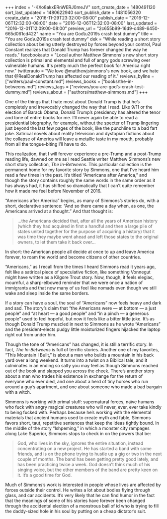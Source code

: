 +++
index = "-KXo8akxERnWERJ0meJV"
sort_create_date = 1480491120
sort_last_updated = 1480622940
sort_publish_date = 1481056320
create_date = "2016-11-29T23:32:00-08:00"
publish_date = "2016-12-06T12:32:00-08:00"
date = "2016-12-06T12:32:00-08:00"
last_updated = "2016-12-01T12:09:00-08:00"
preview_url = "2c655b99-16d9-c489-6450-665d061cd422"
name = "You are God\u2019s crash test dummy"
title = "You are God\u2019s crash test dummy"
dek = "While reading a short story collection about being utterly destroyed by forces beyond your control, Paul Constant realizes that Donald Trump has forever changed the way he reads."
facebookauto = "Local author Matthew Simmons's new short story collection is primal and elemental and full of angry gods screwing over vulnerable humans. It's pretty much the perfect book for America right now."
twitterauto = "We love @matthewjsimmons's new book, and we hate that @RealDonaldTrump has affected our reading of it."
reviews_byline = ["writers/paul-constant.md"]
reviews_books = ["books/the-in-betweens.md"]
reviews_tags = ["reviews/you-are-god’s-crash-test-dummy.md"]
reviews_about = ["authors/matthew-simmons.md"]
+++

One of the things that I hate most about Donald Trump is that he’s completely and irrevocably changed the way that I read. Like 9/11 or the election of Barack Obama, Donald Trump’s presidency has altered the tenor and tone of entire books for me. I’ll never again be able to read a presidential biography, for example, without the specter of Trump lingering just beyond the last few pages of the book, like the punchline to a bad fart joke. Satirical novels about reality television and dystopian fictions about the collapse of America will leave a metallic taste in my mouth, probably from all the tongue-biting I’ll have to do.

This realization, that I will forever experience a pre-Trump and a post-Trump reading life, dawned on me as I read Seattle writer Matthew Simmons’s new short story collection, *The In-Betweens*. This particular collection is the permanent home for my favorite story by Simmons, one that I’ve heard him read a few times in the past. It’s titled “Americans after America,” and though the story contains roughly the same words in the same order as it has always had, it has shifted so dramatically that I can’t quite remember how it made me feel before November of 2016.

“Americans after America” begins, as many of Simmons’s stories do, with a short, declarative sentence: “And so there came a day when, as one, the Americans arrived at a thought.” And that thought is:

<blockquote>…the Americans decided that, after all the years of American history (which they had acquired in first a handful and then a large pile of states united together for the purpose of acquiring a history) that it was time they maybe went ahead and left those states to the original owners, to let them take it back over…</blockquote>

In short: the American people all decide at once to up and leave America forever, to roam the world and become citizens of other countries.  

“Americans,” as I recall from the times I heard Simmons read it years ago, felt like a satirical piece of speculative fiction, like something Vonnegut might have written as a Kilgore Trout story. Now, though, it feels elegiac, mournful, a sharp-elbowed reminder that we were once a nation of immigrants and that now many of us feel like nomads even though we still wake and sleep inside the same borders. 

If a story can have a soul, the soul of “Americans” now feels heavy and dark and sad. The story’s claim that “the Americans were — at bottom — a just people” and “at heart — a good people” and “in a pinch — a generous people” used to feel hopeful, but now it feels like a bitter little joke. It’s as though Donald Trump muscled in next to Simmons as he wrote “Americans” and the president-elects pudgy little moisturized fingers hijacked the laptop right out from under him.

Though the tone of “Americans” has changed, it is still a terrific story. In fact, *The In-Betweens* is full of terrific stories. Another one of my favorites, “This Mountain I Built,” is about a man who builds a mountain in his back yard over a long weekend. It turns into a twist on a Biblical tale, and it culminates in an ending so salty you may feel as though Simmons reached out of the book and slapped you across the cheek. There’s another story about a man who trades his existence in exchange for the return of everyone who ever died, and one about a herd of tiny horses who run around a guy’s apartment, and one about someone who made a bad bargain with a witch.

Simmons is working with primal stuff: supernatural forces, naïve humans who fuck with angry magical creatures who will never, ever, ever take kindly to being fucked with. Perhaps because he’s working with the elemental materials that ancient humans used to create myth and fable, Simmons favors short, taut, repetitive sentences that keep the ideas tightly bound. In the middle of the story “Ishpeming,” in which a monster city rampages along Lake Superior, Simmons stops to check in on the powers that be:

<blockquote>God, who lives in the sky, ignores the entire situation, instead concentrating on a new project. He has started a band with some friends, and is on the phone trying to hustle up a gig or two in the next couple of months. The band has been getting pretty good lately, and has been practicing twice a week. God doesn’t think much of his singing voice, but the other members of the band are pretty keen on it. It’s a good time for God.</blockquote>

Much of Simmons’s work is interested in people whose lives are affected by forces outside their control. He writes a lot about bodies flying through glass, and car accidents. It’s very likely that he can find humor in the fact that the meanings of some of his stories have forever been changed through the accidental election of a monstrous ball of id who is trying to fill the daddy-sized hole in his soul by putting on a cheap dictator’s suit.

